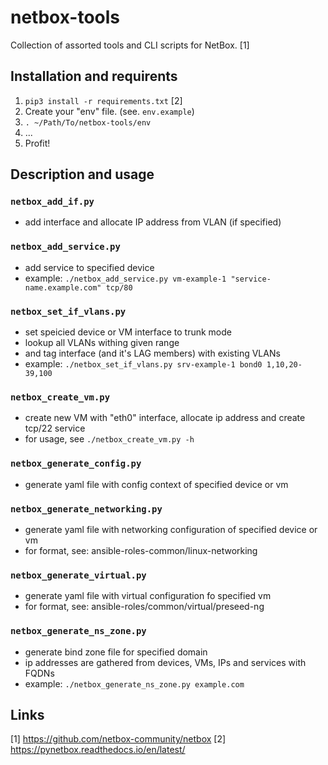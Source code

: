 # netbox-tools
Collection of assorted tools and CLI scripts for NetBox. [1]

## Installation and requirents
1. `pip3 install -r requirements.txt` [2]
2. Create your "env" file. (see. `env.example`)
3. `. ~/Path/To/netbox-tools/env`
4. ...
5. Profit!

## Description and usage
### `netbox_add_if.py`
 - add interface and allocate IP address from VLAN (if specified) 

### `netbox_add_service.py` 
 - add service to specified device
 - example: `./netbox_add_service.py vm-example-1 "service-name.example.com" tcp/80`

### `netbox_set_if_vlans.py`
 - set speicied device or VM interface to trunk mode
 - lookup all VLANs withing given range
 - and tag interface (and it's LAG members) with existing VLANs
 - example: `./netbox_set_if_vlans.py srv-example-1 bond0 1,10,20-39,100`

### `netbox_create_vm.py`
 - create new VM with "eth0" interface, allocate ip address and create tcp/22 service
 - for usage, see `./netbox_create_vm.py -h`

### `netbox_generate_config.py`
 - generate yaml file with config context of specified device or vm

### `netbox_generate_networking.py`
 - generate yaml file with networking configuration of specified device or vm
 - for format, see: ansible-roles-common/linux-networking 

### `netbox_generate_virtual.py`
 - generate yaml file with virtual configuration fo specified vm
 - for format, see: ansible-roles/common/virtual/preseed-ng

### `netbox_generate_ns_zone.py`
 - generate bind zone file for specified domain
 - ip addresses are gathered from devices, VMs, IPs and services with FQDNs
 - example: `./netbox_generate_ns_zone.py example.com`

## Links
[1] https://github.com/netbox-community/netbox
[2] https://pynetbox.readthedocs.io/en/latest/
